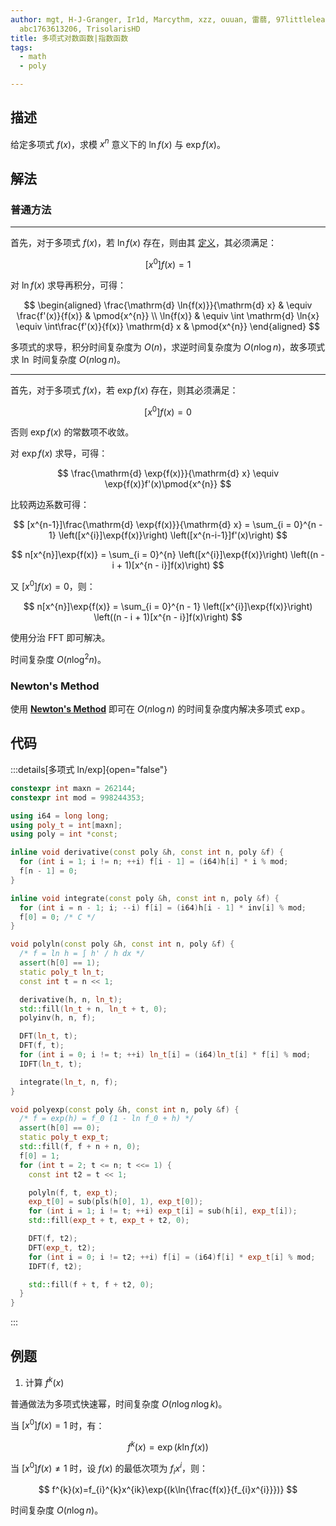 ```yaml
---
author: mgt, H-J-Granger, Ir1d, Marcythm, xzz, ouuan, 雷蒻, 97littleleaf11,
  abc1763613206, TrisolarisHD
title: 多项式对数函数|指数函数
tags:
  - math
  - poly

---
```


## 描述

给定多项式 $f(x)$，求模 $x^{n}$ 意义下的 $\ln{f(x)}$ 与 $\exp{f(x)}$。

## 解法

### 普通方法

***

首先，对于多项式 $f(x)$，若 $\ln{f(x)}$ 存在，则由其 [定义](../intro/#\_5)，其必须满足：

$$
[x^{0}]f(x)=1
$$

对 $\ln{f(x)}$ 求导再积分，可得：

$$
\begin{aligned}
    \frac{\mathrm{d} \ln{f(x)}}{\mathrm{d} x} & \equiv \frac{f'(x)}{f(x)} & \pmod{x^{n}} \\
    \ln{f(x)} & \equiv \int \mathrm{d} \ln{x} \equiv \int\frac{f'(x)}{f(x)} \mathrm{d} x & \pmod{x^{n}}
\end{aligned}
$$

多项式的求导，积分时间复杂度为 $O(n)$，求逆时间复杂度为 $O(n\log{n})$，故多项式求 $\ln$ 时间复杂度 $O(n\log{n})$。

***

首先，对于多项式 $f(x)$，若 $\exp{f(x)}$ 存在，则其必须满足：

$$
[x^{0}]f(x)=0
$$

否则 $\exp{f(x)}$ 的常数项不收敛。

对 $\exp{f(x)}$ 求导，可得：

$$
\frac{\mathrm{d} \exp{f(x)}}{\mathrm{d} x} \equiv \exp{f(x)}f'(x)\pmod{x^{n}}
$$

比较两边系数可得：

$$
[x^{n-1}]\frac{\mathrm{d} \exp{f(x)}}{\mathrm{d} x} = \sum_{i = 0}^{n - 1} \left([x^{i}]\exp{f(x)}\right) \left([x^{n-i-1}]f'(x)\right)
$$

$$
n[x^{n}]\exp{f(x)} = \sum_{i = 0}^{n} \left([x^{i}]\exp{f(x)}\right) \left((n - i + 1)[x^{n - i}]f(x)\right)
$$

又 $[x^{0}]f(x)=0$，则：

$$
n[x^{n}]\exp{f(x)} = \sum_{i = 0}^{n - 1} \left([x^{i}]\exp{f(x)}\right) \left((n - i + 1)[x^{n - i}]f(x)\right)
$$

使用分治 FFT 即可解决。

时间复杂度 $O(n\log^{2}{n})$。

### Newton's Method

使用 [**Newton's Method**](./newton.md#newtons-method) 即可在 $O(n\log{n})$ 的时间复杂度内解决多项式 $\exp$。

## 代码

:::details[多项式 ln/exp]{open="false"}
```cpp
constexpr int maxn = 262144;
constexpr int mod = 998244353;

using i64 = long long;
using poly_t = int[maxn];
using poly = int *const;

inline void derivative(const poly &h, const int n, poly &f) {
  for (int i = 1; i != n; ++i) f[i - 1] = (i64)h[i] * i % mod;
  f[n - 1] = 0;
}

inline void integrate(const poly &h, const int n, poly &f) {
  for (int i = n - 1; i; --i) f[i] = (i64)h[i - 1] * inv[i] % mod;
  f[0] = 0; /* C */
}

void polyln(const poly &h, const int n, poly &f) {
  /* f = ln h = ∫ h' / h dx */
  assert(h[0] == 1);
  static poly_t ln_t;
  const int t = n << 1;

  derivative(h, n, ln_t);
  std::fill(ln_t + n, ln_t + t, 0);
  polyinv(h, n, f);

  DFT(ln_t, t);
  DFT(f, t);
  for (int i = 0; i != t; ++i) ln_t[i] = (i64)ln_t[i] * f[i] % mod;
  IDFT(ln_t, t);

  integrate(ln_t, n, f);
}

void polyexp(const poly &h, const int n, poly &f) {
  /* f = exp(h) = f_0 (1 - ln f_0 + h) */
  assert(h[0] == 0);
  static poly_t exp_t;
  std::fill(f, f + n + n, 0);
  f[0] = 1;
  for (int t = 2; t <= n; t <<= 1) {
    const int t2 = t << 1;

    polyln(f, t, exp_t);
    exp_t[0] = sub(pls(h[0], 1), exp_t[0]);
    for (int i = 1; i != t; ++i) exp_t[i] = sub(h[i], exp_t[i]);
    std::fill(exp_t + t, exp_t + t2, 0);

    DFT(f, t2);
    DFT(exp_t, t2);
    for (int i = 0; i != t2; ++i) f[i] = (i64)f[i] * exp_t[i] % mod;
    IDFT(f, t2);

    std::fill(f + t, f + t2, 0);
  }
}
```
:::

## 例题

1.  计算 $f^{k}(x)$

普通做法为多项式快速幂，时间复杂度 $O(n\log{n}\log{k})$。

当 $[x^{0}]f(x)=1$ 时，有：

$$
f^{k}(x)=\exp{(k\ln{f(x)})}
$$

当 $[x^{0}]f(x)\neq 1$ 时，设 $f(x)$ 的最低次项为 $f_{i}x^{i}$，则：

$$
f^{k}(x)=f_{i}^{k}x^{ik}\exp{(k\ln{\frac{f(x)}{f_{i}x^{i}}})}
$$

时间复杂度 $O(n\log{n})$。
